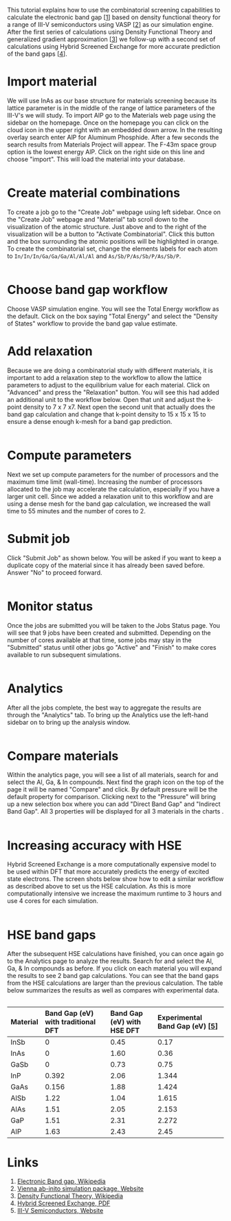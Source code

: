 <!-- by MH -->

This tutorial explains how to use the combinatorial screening capabilities to calculate the electronic band gap [[1](#links)] based on density functional theory for a range of III-V semiconductors using VASP [[2](#links)] as our simulation engine.  After the first series of calculations using Density Functional Theory and generalized gradient approximation [[3](#links)] we follow-up with a second set of calculations using Hybrid Screened Exchange for more accurate prediction of the band gaps [[4](#links)].

# Import material

We will use InAs as our base structure for materials screening because its lattice parameter is in the middle of the range of lattice parameters of the III-V's we will study.  To import AlP go to the Materials web page using the sidebar on the homepage.  Once on the homepage you can click on the cloud icon in the upper right with an embedded down arrow.  In the resulting overlay search enter AlP for Aluminum Phosphide.  After a few seconds the search results from Materials Project will appear.  The F-43m space group option is the lowest energy AlP.  Click on the right side on this line and choose "import".  This will load the material into your database.

<img data-gifffer="/images/IIIVImport.gif" />

# Create material combinations

To create a job go to the "Create Job" webpage using left sidebar.  Once on the "Create Job" webpage and "Material" tab scroll down to the visualization of the atomic structure.  Just above and to the right of the visualization will be a button to "Activate Combinatorial".  Click this button and the box surrounding the atomic positions will be highlighted in orange.  To create the combinatorial set, change the elements labels for each atom to `In/In/In/Ga/Ga/Ga/Al/Al/Al` and `As/Sb/P/As/Sb/P/As/Sb/P`.

<img data-gifffer="/images/IIIVCreate.gif" />

# Choose band gap workflow

Choose VASP simulation engine. You will see the Total Energy workflow as the default.  Click on the box saying "Total Energy" and select the "Density of States" workflow to provide the band gap value estimate.

# Add relaxation

Because we are doing a combinatorial study with different materials, it is important to add a relaxation step to the workflow to allow the lattice parameters to adjust to the equilibrium value for each material.  Click on "Advanced" and press the "Relaxation" button.  You will see this had added an additional unit to the workflow below.  Open that unit and adjust the k-point density to 7 x 7 x7.  Next open the second unit that actually does the band gap calculation and change that k-point density to 15 x 15 x 15  to ensure a dense enough k-mesh for a band gap prediction.

<img data-gifffer="/images/IIIVWorkflow.gif" />

# Compute parameters

Next we set up compute parameters for the number of processors and the maximum time limit (wall-time).  Increasing the number of processors allocated to the job may accelerate the calculation, especially if you have a larger unit cell.  Since we added a relaxation unit to this workflow and are using a dense mesh for the band gap calculation, we increased the wall time to 55 minutes and the number of cores to 2.

# Submit job

Click "Submit Job" as shown below. You will be asked if you want to keep a duplicate copy of the material since it has already been saved before. Answer "No" to proceed forward.

<img data-gifffer="/images/IIIVSubmit.gif" />

# Monitor status

Once the jobs are submitted you will be taken to the Jobs Status page.  You will see that 9 jobs have been created and submitted.  Depending on the number of cores available at that time, some jobs may stay in the "Submitted" status until other jobs go "Active" and "Finish" to make cores available to run subsequent simulations.

<img data-gifffer="/images/IIIVResults.gif" />

# Analytics

After all the jobs complete, the best way to aggregate the results are through the "Analytics" tab.  To bring up the Analytics use the left-hand sidebar on to bring up the analysis window.

<img data-gifffer="/images/IIIVAnalytics.gif" />

# Compare materials

Within the analytics page, you will see a list of all materials, search for and select the Al, Ga, & In compounds.  Next find the graph icon on the top of the page it will be named "Compare" and click.  By default pressure will be the default property for comparison.  Clicking next to the "Pressure" will bring up a new selection box where you can add "Direct Band Gap" and "Indirect Band Gap".  All 3 properties will be displayed for all 3 materials in the charts .

<img data-gifffer="/images/IIIVBandGaps.gif" />

# Increasing accuracy with HSE

Hybrid Screened Exchange is a more computationally expensive model to be used within DFT that more accurately predicts the energy of excited state electrons.  The screen shots below show how to edit a similar workflow as described above to set us the HSE calculation.  As this is more computationally intensive we increase the maximum runtime to 3 hours and use 4 cores for each simulation.

<img data-gifffer="/images/IIIVHSECreate.gif" />

# HSE band gaps

After the subsequent HSE calculations have finished, you can once again go to the Analytics page to analyze the results.  Search for and select the Al, Ga, & In compounds as before.  If you click on each material you will expand the results to see 2 band gap calculations.  You can see that the band gaps from the HSE calculations are larger than the previous calculation.  The table below summarizes the results as well as compares with experimental data.

<img data-gifffer="/images/IIIVHSEAnalytics.gif" />

| Material | Band Gap (eV) with traditional DFT | Band Gap (eV) with HSE DFT | Experimental Band Gap (eV) [[5](#links)]|
|:---------------|:------------|:------------|:------------|
| InSb | 0 | 0.45 | 0.17 |
| InAs | 0 | 1.60 | 0.36 |
| GaSb | 0 | 0.73 | 0.75 |
| InP | 0.392 | 2.06 | 1.344 |
| GaAs | 0.156 | 1.88 | 1.424 |
| AlSb | 1.22 | 1.04 | 1.615 |
| AlAs | 1.51 | 2.05 | 2.153 |
| GaP | 1.51 | 2.31 | 2.272 |
| AlP | 1.63 | 2.43 | 2.45 |

# Links

1. [Electronic Band gap, Wikipedia](https://en.wikipedia.org/wiki/Band_gap)
2. [Vienna ab-inito simulation package, Website](https://www.vasp.at/)
3. [Density Functional Theory, Wikipedia](https://en.wikipedia.org/wiki/Density_functional_theory)
4. [Hybrid Screened Exchange, PDF](https://www.vasp.at/index.php/news/36-highlights/68-hse-hybrid-functional)
5. [III-V Semiconductors, Website](http://www.semiconductors.co.uk/propiiiv5653.htm)
